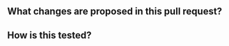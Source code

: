 ## What changes are proposed in this pull request?
<!-- Provide the readers and reviewers with the information they need to understand
this PR in a comprehensive manner. 

Specifically, try to answer the two following questions:

- **WHAT** changes are being made in the PR? This should be a summary of the 
  major changes to allow the reader to quickly understand the PR without having
  to look at the code. 
- **WHY** are these changes needed? This should provide the context that the 
  reader might be missing. For example, were there any decisions behind the 
  change that are not reflected in the code itself? 

The “why part” is the most important of the two as it usually cannot be 
inferred from the code itself. A well-written PR description will help future
developers (including your future self) to know how to interact and update your
code.
-->


## How is this tested?
<!-- Describe any tests you have done; especially if test tests are not part of
the unit tests (e.g. local tests).

**ALWAYS ANSWER THIS QUESTION:** Answer with "N/A" if tests are not applicable
to your PR (e.g. if the PR only modifies comments). Do not be afraid of 
answering "Not tested" if the PR has not been tested. Being clear about what 
has been done and not done provides important context to the reviewers. 
-->
